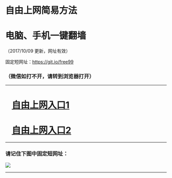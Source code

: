 ﻿# 自由上网简易方法

# 电脑、手机一键翻墙

（2017/10/09 更新，网址有效）

固定短网址：https://git.io/free99

### （微信如打不开，请转到浏览器打开）


***





# &nbsp;&nbsp; <a href="http://ft2724118727.fwq-tz-1001.info/fwqtz01.html?t=100900115232 " target="_blank">自由上网入口1</a>
# &nbsp;&nbsp; <a href="http://ft2793911771.fwq-tz-1002.info/fwqtz02.html?t=100900123320 " target="_blank">自由上网入口2</a>
***

### 请记住下图中固定短网址：

<img src="https://s3-us-west-2.amazonaws.com/fwq-1001/yjfq-20170905okok.png" /> 


***

